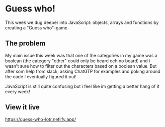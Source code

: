 # Guess who!

This week we dug deeper into JavaScript: objects, arrays and functions by creating a "Guess who"-game.

## The problem

My main issue this week was that one of the categories in my game was a boolean (the category "other" could only be beard och no beard) and i wasn't sure how to filter out the characters based on a boolean value. But after som help from slack, asking ChatGTP for examples and poking around the code I eventually figured it out!

JavaScript is still quite confusing but i feel like im getting a better hang of it every week!

## View it live

https://guess-who-lotr.netlify.app/
